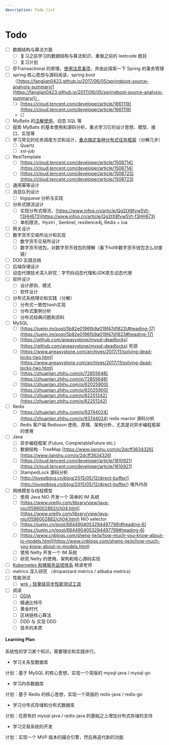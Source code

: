 ```yaml
---
description: Todo list
---
```


# Todo

* [ ] 数据结构与算法方面
  * [ ] 复习之前学习的数据结构与算法知识，重做之前的 leetcode 题目
  * [ ] 复习计划
* [ ] @Transactional 的原理，[使用注意事项](https://blog.csdn.net/qq_20597727/article/details/84900994)，并由此探索一下 Spring 的事务管理
* [ ] spring 核心思想与源码阅读，spring boot （[https://fangjian0423.github.io/2017/06/05/springboot-source-analysis-summary/](https://fangjian0423.github.io/2017/06/05/springboot-source-analysis-summary/)）
  * [ ] [https://cloud.tencent.com/developer/article/1661119](https://cloud.tencent.com/developer/article/1661119)
  * [ ] 
* [ ] MyBatis 的[注解使用](https://blog.csdn.net/wfq784967698/article/details/78786001)，动态 SQL 等 
* [ ] 探索 MyBatis 的基本使用和源码分析，重点学习它的设计思想、模型、接口、实现等
* [ ] 学习常见的任务调度方式和设计，[重点搞定各种分布式任务框架](https://my.oschina.net/vivotech/blog/3190348#h3_16)（分解几步）
  * [ ] Quartz
  * [ ] xxl-job
* [ ] RestTemplate
  * [ ] [https://cloud.tencent.com/developer/article/1508714](https://cloud.tencent.com/developer/article/1508714)
  * [ ] [https://cloud.tencent.com/developer/article/1508723](https://cloud.tencent.com/developer/article/1508723)
* [ ] 通用幂等设计
* [ ] 消息队列设计
  * [ ] bigqueue 分析与实现
* [ ] 分布式限流设计
  * [ ] 实现分布式限流，[https://www.infoq.cn/article/Qg2tX8fyw5Vt-f3HH673](https://www.infoq.cn/article/Qg2tX8fyw5Vt-f3HH673)
  * [ ] 单机限流，Hyxtri , Sentinel, resillence4j, Redis + lua
* [ ] 网关设计
* [ ] 数字货币交易所设计和实现
  * [ ] 数字货币交易所设计
  * [ ] 数字货币钱包，对数字货币钱包的理解（看下hd中数字货币钱包怎么对接链）
* [ ] DDD 实践总结
* [ ] 后端存储设计
* [ ] 动态代理技术深入研究：字节码动态代理和JDK原生动态代理
* [ ] 软件设计
  * [ ] 设计原则、模式
  * [ ] 软件设计
* [ ] 分布式系统理论和实践（分解）
  * [ ] 分布式一致性hash实现
  * [ ] 分布式案例分析
  * [ ] 分布式经典问题和资料
* [ ] MySQL
  * [ ] [https://juejin.im/post/5b82e0196fb9a019f47d1823\#heading-17](https://juejin.im/post/5b82e0196fb9a019f47d1823#heading-17)
  * [ ] [https://github.com/aneasystone/mysql-deadlocks](https://github.com/aneasystone/mysql-deadlocks) 死锁
  * [ ] [https://www.aneasystone.com/archives/2017/11/solving-dead-locks-two.html](https://www.aneasystone.com/archives/2017/11/solving-dead-locks-two.html)
  * [ ] [https://zhuanlan.zhihu.com/p/72855648](https://zhuanlan.zhihu.com/p/72855648)
  * [ ] [https://zhuanlan.zhihu.com/p/62025900](https://zhuanlan.zhihu.com/p/62025900)
  * [ ] [https://zhuanlan.zhihu.com/p/62251242](https://zhuanlan.zhihu.com/p/62251242)
* [ ] Redis
  * [ ] [https://zhuanlan.zhihu.com/p/93744024](https://zhuanlan.zhihu.com/p/93744024) redis reactor 源码分析
  * [ ] Redis 客户端 Redisson 使用、原理、架构分析，尤其是对异步编程框架的使用
* [ ] Java
  * [ ] 异步编程框架 \(Future, CompletableFuture etc.\)
  * [ ] 数据结构 - TreeMap [https://www.jianshu.com/p/2dcff3634326](https://www.jianshu.com/p/2dcff3634326)
  * [ ] [https://cloud.tencent.com/developer/article/1610921](https://cloud.tencent.com/developer/article/1610921)
  * [ ] StampedLock 源码分析
  * [ ] [http://lovestblog.cn/blog/2015/05/12/direct-buffer/](http://lovestblog.cn/blog/2015/05/12/direct-buffer/) 堆外内存
* [ ] 网络模型与线程模型
  * [ ] 使用 Java NIO 开发一个 简单的 IM 系统
  * [ ] [https://www.oreilly.com/library/view/java-nio/0596002882/ch04.html](https://www.oreilly.com/library/view/java-nio/0596002882/ch04.html) NIO selector
  * [ ] [https://juejin.cn/post/6844904053294497799\#heading-6](https://juejin.cn/post/6844904053294497799#heading-6)
  * [ ] [https://www.cnblogs.com/sheng-jie/p/how-much-you-know-about-io-models.html](https://www.cnblogs.com/sheng-jie/p/how-much-you-know-about-io-models.html)
  * [ ] 使用 Netty 开发一个 IM 系统
  * [ ] 研究 Netty 的使用，架构和核心源码实现
* [ ] [Kubernetes 和微服务监控体系](https://space.bilibili.com/518029478?spm_id_from=333.788.b_765f7570696e666f.2) 杨波老师
* [ ] metrics 深入研究 （dropwizard metrics / alibaba metrics\)
* [ ] 性能测试
  * [ ] [wrk - 轻量级异步性能测试工具](https://sq.163yun.com/blog/article/200008406328934400)
* [ ] 阅读
  * [ ] [DDIA](https://github.com/Vonng/ddia/blob/master/ch1.md)
  * [ ] 精通比特币
  * [ ] 黄金时代
  * [ ] 区块链核心算法
  * [ ] DDD 与 实现 DDD
  * [ ] 技术的本质

#### Learning Plan

系统性的学习某个知识，需要理论和实践并行。

* 学习关系型数据库

计划：基于 MySQL 的核心思想，实现一个简版的 mysql-java / mysql-go

* 学习内存数据库

计划：基于 Redis 的核心思想，实现一个简版的 redis-java / redis-go

* 学习分布式存储和分布式数据库

计划：在原有的 mysql-java / redis-java 的基础之上增加分布式存储的支持

* 学习交易系统的开发

计划：实现一个 MVP 版本的撮合引擎，然后再迭代新的功能

